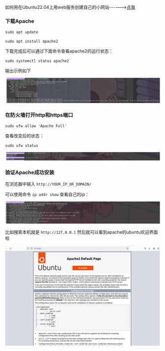 如何用在Ubuntu22.04上用web服务创建自己的小网站------>[点我](https://blog.csdn.net/a_small_cherry/article/details/122973092?ops_request_misc=%257B%2522request%255Fid%2522%253A%2522170996398516800184148786%2522%252C%2522scm%2522%253A%252220140713.130102334..%2522%257D&request_id=170996398516800184148786&biz_id=0&utm_medium=distribute.pc_search_result.none-task-blog-2~all~top_positive~default-1-122973092-null-null.142^v99^control&utm_term=ubuntu%E5%AE%89%E8%A3%85apache&spm=1018.2226.3001.4187)

### 下载Apache

```
sudo apt update
```

```
sudo apt install apache2
```

下载完成后可以通过下面命令查看apache2的运行状态：

```
sudo systemctl status apache2
```

输出示例如下

![1709965219332](image/web网站/1709965219332.png)


### 在防火墙打开http和https端口

```
sudo ufw allow 'Apache Full'
```

查看改变后的状态：

```
sudo ufw status
```

![1709965354990](image/web网站/1709965354990.png)

### 验证Apache成功安装

在浏览器中输入 `http://YOUR_IP_OR_DOMAIN/` 

可以使用命令 `ip addr show` 查看自己的ip：

![1709965555869](image/web网站/1709965555869.png)

比如搜索本机就是 `http://127.0.0.1` 然后就可以看到apache的ubuntu欢迎界面啦

![1709965632342](image/web网站/1709965632342.png)
